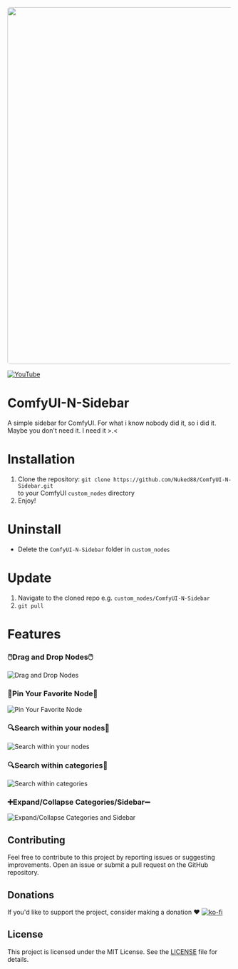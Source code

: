
<a href="url"><img src="./images/header.jpg" height="auto" width="800" style="border-radius:5px"></a>


[![YouTube](./images/YouTube.svg)](https://www.youtube.com/channel/UCnu819ZX2xiusPpbQ4KzSmA)

# ComfyUI-N-Sidebar
A simple sidebar for ComfyUI.
For what i know nobody did it, so i did it.
Maybe you don't need it. I need it >.< 

# Installation

1. Clone the repository:
`git clone https://github.com/Nuked88/ComfyUI-N-Sidebar.git`  
to your ComfyUI `custom_nodes` directory
2. Enjoy!


# Uninstall
  - Delete the `ComfyUI-N-Sidebar` folder in `custom_nodes`


# Update
1. Navigate to the cloned repo e.g. `custom_nodes/ComfyUI-N-Sidebar`
2. `git pull`

# Features


### 🖱️Drag and Drop Nodes🖱️
![Drag and Drop Nodes](./images/dd.gif)


### 📌Pin Your Favorite Node📌
![Pin Your Favorite Node](./images/pin.gif)

### 🔍Search within your nodes📄
![Search within your nodes](./images/search_nodes.gif)

### 🔍Search within categories📂
![Search within categories](./images/search_categories.gif)

### ➕Expand/Collapse Categories/Sidebar➖
![Expand/Collapse Categories and Sidebar](./images/expand_collapse.gif)

## Contributing

Feel free to contribute to this project by reporting issues or suggesting improvements. Open an issue or submit a pull request on the GitHub repository.

## Donations

If you'd like to support the project, consider making a donation ❤️
[![ko-fi](https://ko-fi.com/img/githubbutton_sm.svg)](https://ko-fi.com/C0C0AJECJ)

## License

This project is licensed under the MIT License. See the [LICENSE](LICENSE) file for details.

